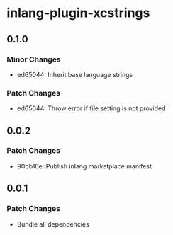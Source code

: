 # inlang-plugin-xcstrings

## 0.1.0

### Minor Changes

- ed65044: Inherit base language strings

### Patch Changes

- ed65044: Throw error if file setting is not provided

## 0.0.2

### Patch Changes

- 90bb16e: Publish inlang marketplace manifest

## 0.0.1

### Patch Changes

- Bundle all dependencies
